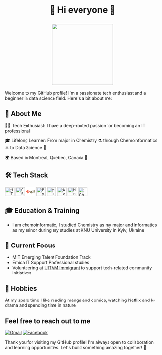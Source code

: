 <!-- I used html for badge images and a gif on this page, 
they do not have alternate text -->
# <p align="center"> 👋 Hi everyone 👋</span> </p>
<!-- I used html to center it -->

<p align="center">
  <img width="200" height="200" src="https://media1.tenor.com/m/8G1t26JRYskAAAAd/hi-black-cat.gif">
</p> <!-- I used  html to add and center a very cute gif without alternative text -->

Welcome to my GitHub profile! I'm a passionate tech enthusiast
and a beginner in data science field. Here's a bit about me:

## 🌟 About Me

<p>👩‍💻 Tech Enthusiast: I have a deep-rooted passion for becoming an IT professional</p>
<p>🎓 Lifelong Learner: From major in Chemistry ⚗️ through
Chemoinformatics ⚛️ to Data Science 🤖</p>
<p>🌍 Based in Montreal, Quebec, Canada 🍁</p>
<!-- I used html here to get rid of list dots -->

## 🛠️ Tech Stack
<!-- I used html to add nice badges here, 
some lines are a bit longer than 80 characters because links are long 
and I can not split them -->
<code><img width="30px" height="30"
src="https://upload.wikimedia.org/wikipedia/commons/thumb/6/61/HTML5_logo_and_wordmark.svg/2048px-HTML5_logo_and_wordmark.svg.png"
title="HTML5"></code>
<code><img width="30px" height="30"
src="https://upload.wikimedia.org/wikipedia/commons/thumb/d/d5/CSS3_logo_and_wordmark.svg/1200px-CSS3_logo_and_wordmark.svg.png" title="CSS3"></code>
<code><img width="30px" height="30"
src="https://raw.githubusercontent.com/github/explore/80688e429a7d4ef2fca1e82350fe8e3517d3494d/topics/git/git.png" title="git"></code>
<code><img width="30px" height="30px"
src="https://s3.dualstack.us-east-2.amazonaws.com/pythondotorg-assets/media/community/logos/python-logo-only.png" title="Python"></code>
<code><img width="30px" height="30px"
src="https://encrypted-tbn0.gstatic.com/images?q=tbn:ANd9GcRZ3chG60acuIVC7cqWZu2K1qvak8hZt15YJQ&s"
title="Mendeley"></code>
<code><img width="30px" height="30px"
src="https://avatars.githubusercontent.com/u/9284941?s=280&v=4" title="Avogadro"></code>
<code><img width="30px" height="30px"
src="https://downloadlynet.ir/wp-content/uploads/2020/03/Mnova.png" title="Mnova"></code>
<img width="30px" height="30px" src="https://encrypted-tbn0.gstatic.com/images?q=tbn:ANd9GcQHIk1H40_JhBpttFjSdtZ2roYoayMqIEJqFQ" title="ChemDraw">

## 🎓 Education & Training

- I am chemoinformatic, I studied Chemistry as my major
and Informatics as my minor during my studies at KNU University in Kyiv, Ukraine

## 🔎 Current Focus

- MIT Emerging Talent Foundation Track
- Emica IT Support Professional studies
- Volunteering at [UITVM Immigrant](https://immigrantcanada.org/uitvm/)
to support tech-related community initiatives

## 🌳 Hobbies

At my spare time I like reading manga and comics,
watching Netflix and k-drama and spending time in nature

## Feel free to reach out to me

[![Gmail](https://img.shields.io/badge/Gmail-D14836?style=for-the-badge&logo=gmail&logoColor=white)](mailto:alena.nechveeva@gmail.com)
[![Facebook](https://img.shields.io/badge/Facebook-%231877F2.svg?style=for-the-badge&logo=Facebook&logoColor=white)](https://www.facebook.com/profile.php?id=100006719085116)

Thank you for visiting my GitHub profile!
I'm always open to collaboration and learning opportunities.
Let's build something amazing together! 🚀

